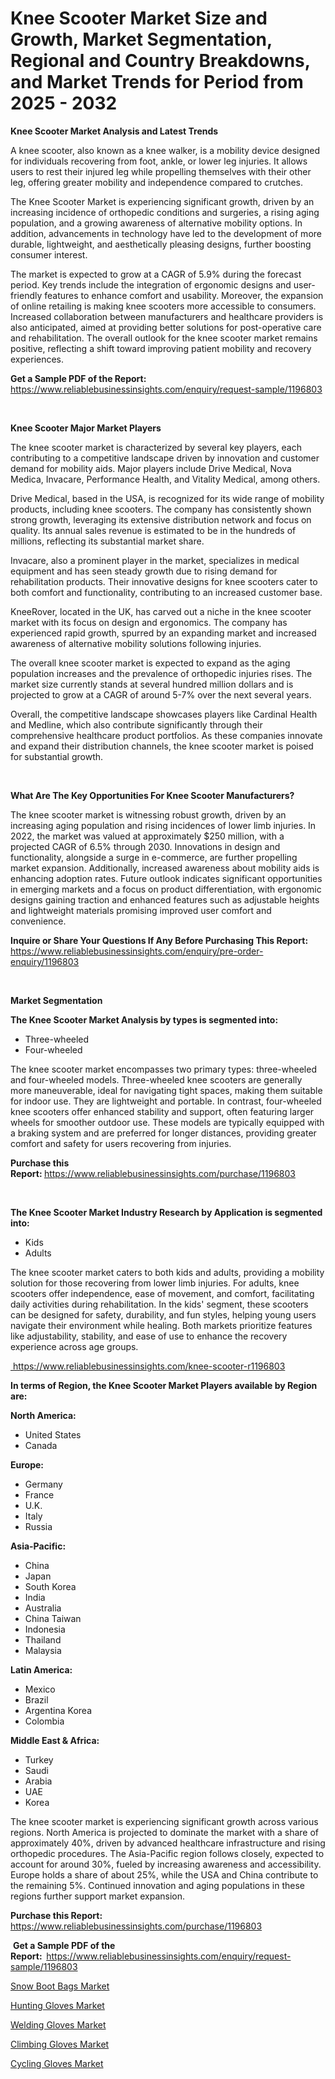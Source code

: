 <p><h1>Knee Scooter Market Size and Growth, Market Segmentation, Regional and Country Breakdowns, and Market Trends for Period from 2025 -  2032</h1></p><p><strong>Knee Scooter Market Analysis and Latest Trends</strong></p>
<p><p>A knee scooter, also known as a knee walker, is a mobility device designed for individuals recovering from foot, ankle, or lower leg injuries. It allows users to rest their injured leg while propelling themselves with their other leg, offering greater mobility and independence compared to crutches.</p><p>The Knee Scooter Market is experiencing significant growth, driven by an increasing incidence of orthopedic conditions and surgeries, a rising aging population, and a growing awareness of alternative mobility options. In addition, advancements in technology have led to the development of more durable, lightweight, and aesthetically pleasing designs, further boosting consumer interest.</p><p>The market is expected to grow at a CAGR of 5.9% during the forecast period. Key trends include the integration of ergonomic designs and user-friendly features to enhance comfort and usability. Moreover, the expansion of online retailing is making knee scooters more accessible to consumers. Increased collaboration between manufacturers and healthcare providers is also anticipated, aimed at providing better solutions for post-operative care and rehabilitation. The overall outlook for the knee scooter market remains positive, reflecting a shift toward improving patient mobility and recovery experiences.</p></p>
<p><strong>Get a Sample PDF of the Report:&nbsp;</strong> <a href="https://www.reliablebusinessinsights.com/enquiry/request-sample/1196803?utm_campaign=1138&utm_medium=2&utm_source=Github&utm_content=ia&utm_term=07022025&utm_id=knee-scooter">https://www.reliablebusinessinsights.com/enquiry/request-sample/1196803</a></p>
<p>&nbsp;</p>
<p><strong>Knee Scooter Major Market Players</strong></p>
<p><p>The knee scooter market is characterized by several key players, each contributing to a competitive landscape driven by innovation and customer demand for mobility aids. Major players include Drive Medical, Nova Medica, Invacare, Performance Health, and Vitality Medical, among others.</p><p>Drive Medical, based in the USA, is recognized for its wide range of mobility products, including knee scooters. The company has consistently shown strong growth, leveraging its extensive distribution network and focus on quality. Its annual sales revenue is estimated to be in the hundreds of millions, reflecting its substantial market share.</p><p>Invacare, also a prominent player in the market, specializes in medical equipment and has seen steady growth due to rising demand for rehabilitation products. Their innovative designs for knee scooters cater to both comfort and functionality, contributing to an increased customer base.</p><p>KneeRover, located in the UK, has carved out a niche in the knee scooter market with its focus on design and ergonomics. The company has experienced rapid growth, spurred by an expanding market and increased awareness of alternative mobility solutions following injuries.</p><p>The overall knee scooter market is expected to expand as the aging population increases and the prevalence of orthopedic injuries rises. The market size currently stands at several hundred million dollars and is projected to grow at a CAGR of around 5-7% over the next several years.</p><p>Overall, the competitive landscape showcases players like Cardinal Health and Medline, which also contribute significantly through their comprehensive healthcare product portfolios. As these companies innovate and expand their distribution channels, the knee scooter market is poised for substantial growth.</p></p>
<p>&nbsp;</p>
<p><strong>What Are The Key Opportunities For Knee Scooter Manufacturers?</strong></p>
<p><p>The knee scooter market is witnessing robust growth, driven by an increasing aging population and rising incidences of lower limb injuries. In 2022, the market was valued at approximately $250 million, with a projected CAGR of 6.5% through 2030. Innovations in design and functionality, alongside a surge in e-commerce, are further propelling market expansion. Additionally, increased awareness about mobility aids is enhancing adoption rates. Future outlook indicates significant opportunities in emerging markets and a focus on product differentiation, with ergonomic designs gaining traction and enhanced features such as adjustable heights and lightweight materials promising improved user comfort and convenience.</p></p>
<p><strong>Inquire or Share Your Questions If Any Before Purchasing This Report:</strong> <a href="https://www.reliablebusinessinsights.com/enquiry/pre-order-enquiry/1196803?utm_campaign=1138&utm_medium=2&utm_source=Github&utm_content=ia&utm_term=07022025&utm_id=knee-scooter">https://www.reliablebusinessinsights.com/enquiry/pre-order-enquiry/1196803</a></p>
<p>&nbsp;</p>
<p><strong>Market Segmentation</strong></p>
<p><strong>The Knee Scooter Market Analysis by types is segmented into:</strong></p>
<p><ul><li>Three-wheeled</li><li>Four-wheeled</li></ul></p>
<p><p>The knee scooter market encompasses two primary types: three-wheeled and four-wheeled models. Three-wheeled knee scooters are generally more maneuverable, ideal for navigating tight spaces, making them suitable for indoor use. They are lightweight and portable. In contrast, four-wheeled knee scooters offer enhanced stability and support, often featuring larger wheels for smoother outdoor use. These models are typically equipped with a braking system and are preferred for longer distances, providing greater comfort and safety for users recovering from injuries.</p></p>
<p><strong>Purchase this Report:&nbsp;</strong><a href="https://www.reliablebusinessinsights.com/purchase/1196803?utm_campaign=1138&utm_medium=2&utm_source=Github&utm_content=ia&utm_term=07022025&utm_id=knee-scooter">https://www.reliablebusinessinsights.com/purchase/1196803</a></p>
<p>&nbsp;</p>
<p><strong>The Knee Scooter Market Industry Research by Application is segmented into:</strong></p>
<p><ul><li>Kids</li><li>Adults</li></ul></p>
<p><p>The knee scooter market caters to both kids and adults, providing a mobility solution for those recovering from lower limb injuries. For adults, knee scooters offer independence, ease of movement, and comfort, facilitating daily activities during rehabilitation. In the kids' segment, these scooters can be designed for safety, durability, and fun styles, helping young users navigate their environment while healing. Both markets prioritize features like adjustability, stability, and ease of use to enhance the recovery experience across age groups.</p></p>
<p><a href="https://www.reliablebusinessinsights.com/knee-scooter-r1196803?utm_campaign=1138&utm_medium=2&utm_source=Github&utm_content=ia&utm_term=07022025&utm_id=knee-scooter">&nbsp;https://www.reliablebusinessinsights.com/knee-scooter-r1196803</a></p>
<p><strong>In terms of Region, the Knee Scooter Market Players available by Region are:</strong></p>
<p>
    <p> <strong> North America: </strong>
        <ul>
            <li>United States</li>
            <li>Canada</li>
        </ul>
        </p> 
    <p> <strong> Europe: </strong>
        <ul>
            <li>Germany</li>
            <li>France</li>
            <li>U.K.</li>
            <li>Italy</li>
            <li>Russia</li>
        </ul>
        </p> 
    <p> <strong> Asia-Pacific: </strong>
        <ul>
            <li>China</li>
            <li>Japan</li>
            <li>South Korea</li>
            <li>India</li>
            <li>Australia</li>
            <li>China Taiwan</li>
            <li>Indonesia</li>
            <li>Thailand</li>
            <li>Malaysia</li>
        </ul>
        </p> 
    <p> <strong> Latin America: </strong>
        <ul>
            <li>Mexico</li>
            <li>Brazil</li>
            <li>Argentina Korea</li>
            <li>Colombia</li>
        </ul>
        </p> 
    <p> <strong> Middle East & Africa: </strong>
        <ul>
            <li>Turkey</li>
            <li>Saudi</li>
            <li>Arabia</li>
            <li>UAE</li>
            <li>Korea</li>
        </ul>
    </p>
    </p>
<p><p>The knee scooter market is experiencing significant growth across various regions. North America is projected to dominate the market with a share of approximately 40%, driven by advanced healthcare infrastructure and rising orthopedic procedures. The Asia-Pacific region follows closely, expected to account for around 30%, fueled by increasing awareness and accessibility. Europe holds a share of about 25%, while the USA and China contribute to the remaining 5%. Continued innovation and aging populations in these regions further support market expansion.</p></p>
<p><strong>Purchase this Report: </strong><a href="https://www.reliablebusinessinsights.com/purchase/1196803?utm_campaign=1138&utm_medium=2&utm_source=Github&utm_content=ia&utm_term=07022025&utm_id=knee-scooter">https://www.reliablebusinessinsights.com/purchase/1196803</a></p>
<p>&nbsp;<strong>Get a Sample PDF of the Report:&nbsp;&nbsp;</strong><a href="https://www.reliablebusinessinsights.com/enquiry/request-sample/1196803?utm_campaign=1138&utm_medium=2&utm_source=Github&utm_content=ia&utm_term=07022025&utm_id=knee-scooter">https://www.reliablebusinessinsights.com/enquiry/request-sample/1196803</a></p>
<p><strong></strong></p>
<p><p><a href="https://github.com/hoevealiur4/Market-Research-Report-List-1/blob/main/snow-boot-bags-market.md?utm_campaign=1138&utm_medium=2&utm_source=Github&utm_content=ia&utm_term=07022025&utm_id=knee-scooter">Snow Boot Bags Market</a></p><p><a href="https://github.com/guleealhani/Market-Research-Report-List-1/blob/main/hunting-gloves-market.md?utm_campaign=1138&utm_medium=2&utm_source=Github&utm_content=ia&utm_term=07022025&utm_id=knee-scooter">Hunting Gloves Market</a></p><p><a href="https://github.com/leehihkl/Market-Research-Report-List-1/blob/main/welding-gloves-market.md?utm_campaign=1138&utm_medium=2&utm_source=Github&utm_content=ia&utm_term=07022025&utm_id=knee-scooter">Welding Gloves Market</a></p><p><a href="https://github.com/nibbsmantji/Market-Research-Report-List-1/blob/main/climbing-gloves-market.md?utm_campaign=1138&utm_medium=2&utm_source=Github&utm_content=ia&utm_term=07022025&utm_id=knee-scooter">Climbing Gloves Market</a></p><p><a href="https://github.com/palejsaafuu/Market-Research-Report-List-1/blob/main/cycling-gloves-market.md?utm_campaign=1138&utm_medium=2&utm_source=Github&utm_content=ia&utm_term=07022025&utm_id=knee-scooter">Cycling Gloves Market</a></p></p>
